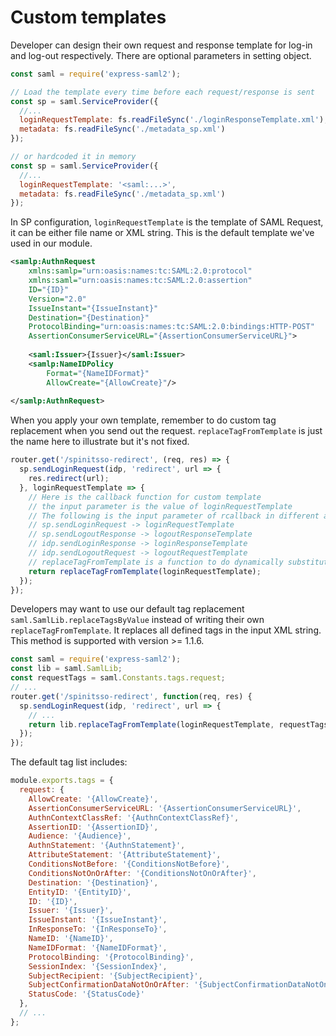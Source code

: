 # Custom templates

Developer can design their own request and response template for log-in and log-out respectively. There are optional parameters in setting object.

```javascript
const saml = require('express-saml2');

// Load the template every time before each request/response is sent
const sp = saml.ServiceProvider({
  //...
  loginRequestTemplate: fs.readFileSync('./loginResponseTemplate.xml'),
  metadata: fs.readFileSync('./metadata_sp.xml') 
});

// or hardcoded it in memory
const sp = saml.ServiceProvider({
  //...
  loginRequestTemplate: '<saml:...>',
  metadata: fs.readFileSync('./metadata_sp.xml') 
});
```

In SP configuration, `loginRequestTemplate` is the template of SAML Request, it can be either file name or XML string. This is the default template we've used in our module.

```xml
<samlp:AuthnRequest 
    xmlns:samlp="urn:oasis:names:tc:SAML:2.0:protocol"     
    xmlns:saml="urn:oasis:names:tc:SAML:2.0:assertion" 
    ID="{ID}" 
    Version="2.0" 
    IssueInstant="{IssueInstant}" 
    Destination="{Destination}" 
    ProtocolBinding="urn:oasis:names:tc:SAML:2.0:bindings:HTTP-POST" 
    AssertionConsumerServiceURL="{AssertionConsumerServiceURL}">
    
    <saml:Issuer>{Issuer}</saml:Issuer>
    <samlp:NameIDPolicy 
        Format="{NameIDFormat}" 
        AllowCreate="{AllowCreate}"/>
        
</samlp:AuthnRequest>
```

When you apply your own template, remember to do custom tag replacement when you send out the request. `replaceTagFromTemplate` is just the name here to illustrate but it's not fixed.

```javascript
router.get('/spinitsso-redirect', (req, res) => {
  sp.sendLoginRequest(idp, 'redirect', url => {
    res.redirect(url);
  }, loginRequestTemplate => {
    // Here is the callback function for custom template
    // the input parameter is the value of loginRequestTemplate
    // The following is the input parameter of rcallback in different actions
    // sp.sendLoginRequest -> loginRequestTemplate
    // sp.sendLogoutResponse -> logoutResponseTemplate
    // idp.sendLoginResponse -> loginResponseTemplate
    // idp.sendLogoutRequest -> logoutRequestTemplate
    // replaceTagFromTemplate is a function to do dynamically substitution of tags
    return replaceTagFromTemplate(loginRequestTemplate);
  });
});
```
Developers may want to use our default tag replacement `saml.SamlLib.replaceTagsByValue` instead of writing their own `replaceTagFromTemplate`. It replaces all defined tags in the input XML string. This method is supported with version >= 1.1.6.

```javascript
const saml = require('express-saml2');
const lib = saml.SamlLib;
const requestTags = saml.Constants.tags.request;
// ...
router.get('/spinitsso-redirect', function(req, res) {
  sp.sendLoginRequest(idp, 'redirect', url => {
    // ...
    return lib.replaceTagFromTemplate(loginRequestTemplate, requestTags);
  });
});
```

The default tag list includes:
```javascript
module.exports.tags = {
  request: {
    AllowCreate: '{AllowCreate}',
    AssertionConsumerServiceURL: '{AssertionConsumerServiceURL}',
    AuthnContextClassRef: '{AuthnContextClassRef}',
    AssertionID: '{AssertionID}',
    Audience: '{Audience}',
    AuthnStatement: '{AuthnStatement}',
    AttributeStatement: '{AttributeStatement}',
    ConditionsNotBefore: '{ConditionsNotBefore}',
    ConditionsNotOnOrAfter: '{ConditionsNotOnOrAfter}',
    Destination: '{Destination}',
    EntityID: '{EntityID}',
    ID: '{ID}',
    Issuer: '{Issuer}',
    IssueInstant: '{IssueInstant}',
    InResponseTo: '{InResponseTo}',
    NameID: '{NameID}',
    NameIDFormat: '{NameIDFormat}',
    ProtocolBinding: '{ProtocolBinding}',
    SessionIndex: '{SessionIndex}',
    SubjectRecipient: '{SubjectRecipient}',
    SubjectConfirmationDataNotOnOrAfter: '{SubjectConfirmationDataNotOnOrAfter}',
    StatusCode: '{StatusCode}'
  },
  // ...
};
```
